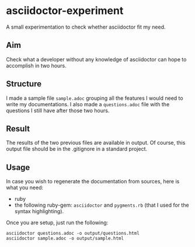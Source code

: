 # asciidoctor-experiment
A small experimentation to check whether asciidoctor fit my need.

## Aim
Check what a developer without any knowledge of asciidoctor can hope to accomplish in two hours.

## Structure
I made a sample file `sample.adoc` grouping all the features I would need to write my documentations.
I also made a `questions.adoc` file with the questions I still have after those two hours.

## Result
The results of the two previous files are available in output. Of course, this output file should be in the .gitignore in a standard project.

## Usage
In case you wish to regenerate the documentation from sources, here is what you need:
* ruby
* the following ruby-gem: `asciidoctor` and `pygments.rb` (that I used for the syntax highlighting).

Once you are setup, just run the following:

```
asciidoctor questions.adoc -o output/questions.html
asciidoctor sample.adoc -o output/sample.html
```
